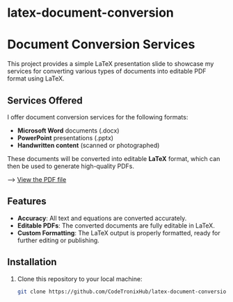 # latex-document-conversion

# Document Conversion Services

This project provides a simple LaTeX presentation slide to showcase my services for converting various types of documents into editable PDF format using LaTeX.

## Services Offered

I offer document conversion services for the following formats:

- **Microsoft Word** documents (.docx)
- **PowerPoint** presentations (.pptx)
- **Handwritten content** (scanned or photographed)
  
These documents will be converted into editable **LaTeX** format, which can then be used to generate high-quality PDFs.

--> [View the PDF file](latex-document-conversion.pdf)


## Features

- **Accuracy**: All text and equations are converted accurately.
- **Editable PDFs**: The converted documents are fully editable in LaTeX.
- **Custom Formatting**: The LaTeX output is properly formatted, ready for further editing or publishing.

## Installation

1. Clone this repository to your local machine:

   ```bash
   git clone https://github.com/CodeTronixHub/latex-document-conversion.git
